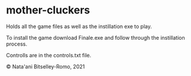 # mother-cluckers
Holds all the game files as well as the instillation exe to play.

To install the game download Finale.exe and follow through the instillation process. 

Controlls are in the controls.txt file.

© Nata'ani Bitselley-Romo, 2021
